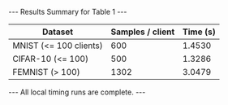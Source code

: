--- Results Summary for Table 1 ---

| Dataset               | Samples / client | Time (s) |
| --------------------- | ---------------- | -------- |
| MNIST (<= 100 clients) | 600              | 1.4530   |
| CIFAR-10 (<= 100)     | 500              | 1.3286   |
| FEMNIST (> 100)       | 1302             | 3.0479   |

--- All local timing runs are complete. ---
